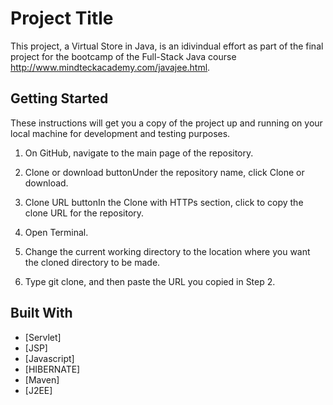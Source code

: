 # Project Title

This project, a Virtual Store in Java, is an idivindual effort as part of the final project for the bootcamp of the Full-Stack Java course  http://www.mindteckacademy.com/javajee.html. 

## Getting Started

These instructions will get you a copy of the project up and running on your local machine for development and testing purposes. 

1. On GitHub, navigate to the main page of the repository.

2. Clone or download buttonUnder the repository name, click Clone or download.

3. Clone URL buttonIn the Clone with HTTPs section, click  to copy the clone URL for the repository.

4. Open Terminal.

5. Change the current working directory to the location where you want the cloned directory to be made.

6. Type git clone, and then paste the URL you copied in Step 2.



## Built With
* [Servlet]
* [JSP]
* [Javascript]
* [HIBERNATE]
* [Maven]
* [J2EE]
